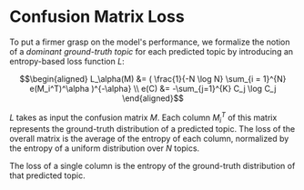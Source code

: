# Confusion Matrix Loss

To put a firmer grasp on the model's performance, we formalize the notion of a *dominant ground-truth topic* for each predicted topic by introducing an entropy-based loss function $L$:

$$\begin{aligned}
L_\alpha(M) &= ( \frac{1}{-N \log N} \sum_{i = 1}^{N} e(M_i^T)^\alpha )^{-\alpha} \\
e(C) &= -\sum_{j=1}^{K} C_j \log C_j
\end{aligned}$$

$L$ takes as input the confusion matrix $M$. Each column $M_i^T$ of this matrix represents the ground-truth distribution of a predicted topic.
The loss of the overall matrix is the average of the entropy of each column, normalized by the entropy of a uniform distribution over $N$ topics.

The loss of a single column is the entropy of the ground-truth distribution of that predicted topic.